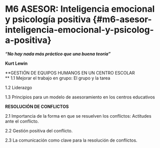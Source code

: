 # M6 ASESOR: Inteligencia emocional y psicología positiva {#m6-asesor-inteligencia-emocional-y-psicolog-a-positiva}



**_“No hay nada más práctico que una buena teoría”_**

**Kurt Lewin**

**GESTIÓN DE EQUIPOS HUMANOS EN UN CENTRO ESCOLAR       
**
1.1 Mejorar el trabajo en grupo: El grupo y la tarea

1.2 Liderazgo     

1.3 Principios para un modelo de asesoramiento en los centros educativos   


**RESOLUCIÓN DE CONFLICTOS**

2.1 Importancia de la forma en que se resuelven los conflictos: Actitudes ante el conflicto.      

2.2 Gestión positiva del conflicto.

2.3 La comunicación como clave para la resolución de conflictos.